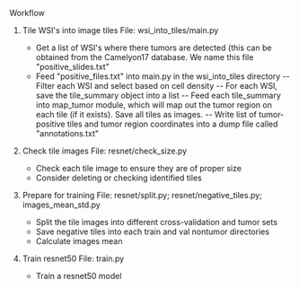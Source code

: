 Workflow

1. Tile WSI's into image tiles
   File: wsi_into_tiles/main.py
   - Get a list of WSI's where there tumors are detected (this can be obtained from the Camelyon17 database. We name this file "positive_slides.txt"
   - Feed "positive_files.txt" into main.py in the wsi_into_tiles directory
      -- Filter each WSI and select based on cell density
      -- For each WSI, save the tile_summary object into a list
      -- Feed each tile_summary into map_tumor module, which will map out the tumor region on each tile (if it exists). Save all tiles as images.
      -- Write list of tumor-positive tiles and tumor region coordinates into a dump file called "annotations.txt"

2. Check tile images
   File: resnet/check_size.py
   - Check each tile image to ensure they are of proper size
   - Consider deleting or checking identified tiles

3. Prepare for training
   File: resnet/split.py; resnet/negative_tiles.py; images_mean_std.py
   - Split the tile images into different cross-validation and tumor sets 
   - Save negative tiles into each train and val nontumor directories
   - Calculate images mean

4. Train resnet50
   File: train.py
   - Train a resnet50 model
